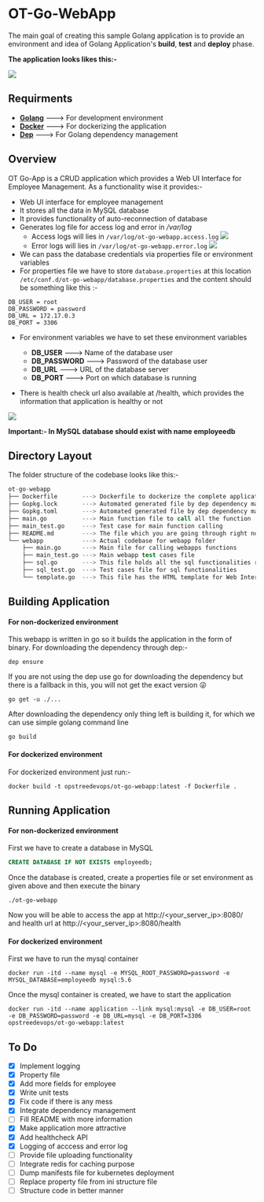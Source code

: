 # OT-Go-WebApp

The main goal of creating this sample Golang application is to provide an environment and idea of Golang Application's **build**, **test** and **deploy** phase.

**The application looks likes this:-**

![](./img/app.png)

## Requirments

- **[Golang](https://golang.org/)** ---> For development environment
- **[Docker](https://www.docker.com/)** ---> For dockerizing the application
- **[Dep](https://github.com/golang/dep)** ---> For Golang dependency management

## Overview

OT Go-App is a CRUD application which provides a Web UI Interface for Employee Management. As a functionality wise it provides:- 

- Web UI interface for employee management
- It stores all the data in MySQL database
- It provides functionality of auto-reconnection of database
- Generates log file for access log and error in */var/log*
    - Access logs will lies in `/var/log/ot-go-webapp.access.log`
![](./img/access_log.png)
    - Error logs will lies in `/var/log/ot-go-webapp.error.log`
![](./img/error_log.png)
- We can pass the database credentials via properties file or environment variables
- For properties file we have to store `database.properties` at this location `/etc/conf.d/ot-go-webapp/database.properties` and the content should be something like this :-

```properties
DB_USER = root
DB_PASSWORD = password
DB_URL = 172.17.0.3
DB_PORT = 3306
```

- For environment variables we have to set these environment variables
    - **DB_USER** ---> Name of the database user
    - **DB_PASSWORD** ---> Password of the database user
    - **DB_URL** ---> URL of the database server
    - **DB_PORT** ---> Port on which database is running

- There is health check url also available at /health, which provides the information that application is healthy or not

![](./img/healthcheck.png)

**Important:- In MySQL database should exist with name employeedb**

## Directory Layout

The folder structure of the codebase looks like this:-

```s
ot-go-webapp
├── Dockerfile       ---> Dockerfile to dockerize the complete application
├── Gopkg.lock       ---> Automated generated file by dep dependency manager
├── Gopkg.toml       ---> Automated generated file by dep dependency manager
├── main.go          ---> Main function file to call all the function
├── main_test.go     ---> Test case for main function calling
├── README.md        ---> The file which you are going through right now
└── webapp           ---> Actual codebase for webapp folder
    ├── main.go      ---> Main file for calling webapps functions
    ├── main_test.go ---> Main webapp test cases file
    ├── sql.go       ---> This file holds all the sql functionalities related stuff
    ├── sql_test.go  ---> Test cases file for sql functionalities
    └── template.go  ---> This file has the HTML template for Web Interface
```

## Building Application

#### For non-dockerized environment
This webapp is written in go so it builds the application in the form of binary. For downloading the dependency through dep:-

```shell
dep ensure
```

If you are not using the dep use go for downloading the dependency but there is a fallback in this, you will not get the exact version :stuck_out_tongue_winking_eye:

```shell
go get -u ./...
```

After downloading the dependency only thing left is building it, for which we can use simple golang command line

```shell
go build
```

#### For dockerized environment

For dockerized environment just run:-

```shell
docker build -t opstreedevops/ot-go-webapp:latest -f Dockerfile .
```

## Running Application

#### For non-dockerized environment

First we have to create a database in MySQL

```sql
CREATE DATABASE IF NOT EXISTS employeedb;
```

Once the database is created, create a properties file or set environment as given above and then execute the binary

```shell
./ot-go-webapp
```

Now you will be able to access the app at http://<your_server_ip>:8080/ and health url at http://<your_server_ip>:8080/health

#### For dockerized environment

First we have to run the mysql container

```shell
docker run -itd --name mysql -e MYSQL_ROOT_PASSWORD=password -e MYSQL_DATABASE=employeedb mysql:5.6
```

Once the mysql container is created, we have to start the application

```shell
docker run -itd --name application --link mysql:mysql -e DB_USER=root -e DB_PASSWORD=password -e DB_URL=mysql -e DB_PORT=3306 opstreedevops/ot-go-webapp:latest
```

## To Do
- [X] Implement logging
- [X] Property file 
- [X] Add more fields for employee
- [X] Write unit tests
- [X] Fix code if there is any mess
- [X] Integrate dependency management
- [ ] Fill README with more information
- [X] Make application more attractive
- [X] Add healthcheck API
- [X] Logging of acccess and error log
- [ ] Provide file uploading functionality
- [ ] Integrate redis for caching purpose
- [ ] Dump manifests file for kubernetes deployment
- [ ] Replace property file from ini structure file
- [ ] Structure code in better manner
